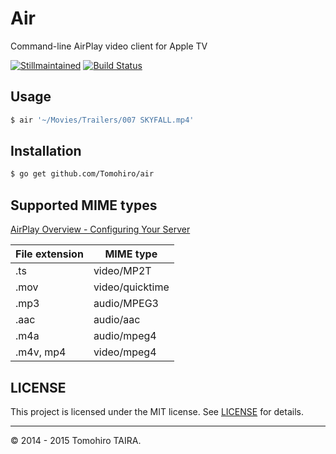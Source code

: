 Air
================================================================================

Command-line AirPlay video client for Apple TV

[![Stillmaintained](http://stillmaintained.com/Tomohiro/air.png)](http://stillmaintained.com/Tomohiro/air)
[![Build Status](https://img.shields.io/travis/Tomohiro/air.svg?style=flat-square)](https://travis-ci.org/Tomohiro/air)


Usage
--------------------------------------------------------------------------------

```sh
$ air '~/Movies/Trailers/007 SKYFALL.mp4'
```


Installation
--------------------------------------------------------------------------------

```sh
$ go get github.com/Tomohiro/air
```


Supported MIME types
--------------------------------------------------------------------------------

[AirPlay Overview - Configuring Your Server](http://developer.apple.com/library/ios/#documentation/AudioVideo/Conceptual/AirPlayGuide/PreparingYourMediaforAirPlay/PreparingYourMediaforAirPlay.html)

File extension | MIME type
-------------- | ----------------
.ts            | video/MP2T
.mov           | video/quicktime
.mp3           | audio/MPEG3
.aac           | audio/aac
.m4a           | audio/mpeg4
.m4v, mp4      | video/mpeg4


LICENSE
--------------------------------------------------------------------------------

This project is licensed under the MIT license.
See [LICENSE](LICENSE) for details.


---

&copy; 2014 - 2015 Tomohiro TAIRA.
